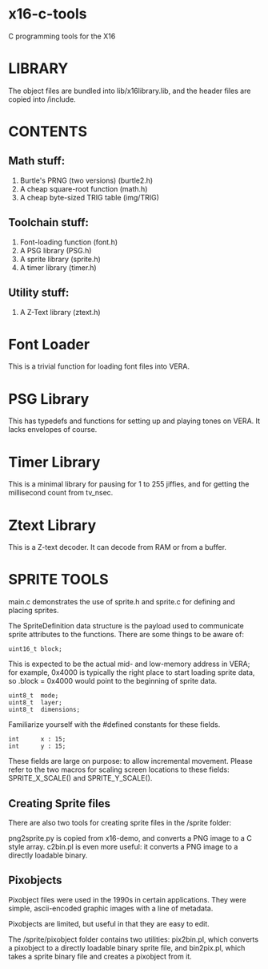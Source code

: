 # x16-c-tools
C programming tools for the X16

# LIBRARY

The object files are bundled into lib/x16library.lib, and the header files are copied into /include.

# CONTENTS

## Math stuff: 
1. Burtle's PRNG (two versions) (burtle2.h)
2. A cheap square-root function (math.h)
3. A cheap byte-sized TRIG table (img/TRIG)

## Toolchain stuff:
1. Font-loading function (font.h)
2. A PSG library (PSG.h)
3. A sprite library (sprite.h)
4. A timer library (timer.h)

## Utility stuff:
1. A Z-Text library (ztext.h)


# Font Loader
This is a trivial function for loading font files into VERA.

# PSG Library
This has typedefs and functions for setting up and playing tones on VERA.
It lacks envelopes of course.

# Timer Library
This is a minimal library for pausing for 1 to 255 jiffies, and 
for getting the millisecond count from tv_nsec.

# Ztext Library
This is a Z-text decoder. It can decode from RAM or from a buffer.

# SPRITE TOOLS

main.c demonstrates the use of sprite.h and sprite.c 
for defining and placing sprites.

The SpriteDefinition data structure is the payload used to communicate 
sprite attributes to the functions.  There are some things to be aware of:

	uint16_t block; 

This is expected to be the actual mid- and low-memory address in VERA; 
for example, 0x4000 is typically the right place to start loading sprite
data, so .block = 0x4000 would point to the beginning of sprite data.

	uint8_t  mode;
    uint8_t  layer;
	uint8_t  dimensions;      

Familiarize yourself with the #defined constants for these fields.
    
	int      x : 15;
	int      y : 15;

These fields are large on purpose: to allow incremental movement.
Please refer to the two macros for scaling screen locations to these
fields: SPRITE_X_SCALE() and SPRITE_Y_SCALE().

## Creating Sprite files

There are also two tools for creating sprite files in the /sprite folder:

png2sprite.py is copied from x16-demo, and converts a PNG image to a C style array.
c2bin.pl is even more useful: it converts a PNG image to a directly loadable binary.

## Pixobjects

Pixobject files were used in the 1990s in certain applications. They were simple,
ascii-encoded graphic images with a line of metadata.

Pixobjects are limited, but useful in that they are easy to edit.

The /sprite/pixobject folder contains two utilities: pix2bin.pl, which converts
a pixobject to a directly loadable binary sprite file, and bin2pix.pl, which takes
a sprite binary file and creates a pixobject from it.
